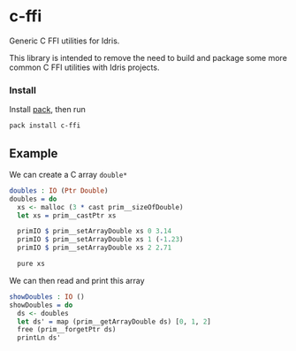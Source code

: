 # c-ffi

Generic C FFI utilities for Idris.

This library is intended to remove the need to build and package some more common C FFI utilities with Idris projects.

### Install

Install [pack](https://github.com/stefan-hoeck/idris2-pack), then run
```bash
pack install c-ffi
```

## Example

We can create a C array `double*`
<!-- idris
import System.FFI
import Prim.Array
import Prim.SizeOf
-->
```idris
doubles : IO (Ptr Double)
doubles = do
  xs <- malloc (3 * cast prim__sizeOfDouble)
  let xs = prim__castPtr xs

  primIO $ prim__setArrayDouble xs 0 3.14
  primIO $ prim__setArrayDouble xs 1 (-1.23)
  primIO $ prim__setArrayDouble xs 2 2.71

  pure xs
```
We can then read and print this array
```idris
showDoubles : IO ()
showDoubles = do
  ds <- doubles
  let ds' = map (prim__getArrayDouble ds) [0, 1, 2]
  free (prim__forgetPtr ds)
  printLn ds'
```
<!-- idris
main : IO ()
main = showDoubles
-->
